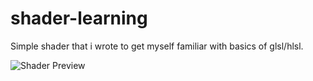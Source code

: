 # shader-learning

Simple shader that i wrote to get myself familiar with basics of glsl/hlsl.

![Shader Preview](/gif/preview.gif "Shader Preview")